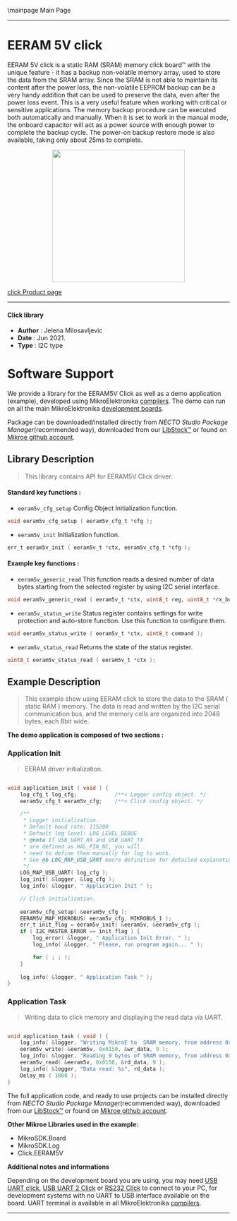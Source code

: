 \mainpage Main Page

---
# EERAM 5V click

EERAM 5V click is a static RAM (SRAM) memory click board™ with the unique feature - it has a backup non-volatile memory array, used to store the data from the SRAM array. Since the SRAM is not able to maintain its content after the power loss, the non-volatile EEPROM backup can be a very handy addition that can be used to preserve the data, even after the power loss event. This is a very useful feature when working with critical or sensitive applications. The memory backup procedure can be executed both automatically and manually. When it is set to work in the manual mode, the onboard capacitor will act as a power source with enough power to complete the backup cycle. The power-on backup restore mode is also available, taking only about 25ms to complete.

<p align="center">
  <img src="https://download.mikroe.com/images/click_for_ide/eeram5v_click.png" height=300px>
</p>

[click Product page](https://www.mikroe.com/eeram-5v-click)

---


#### Click library

- **Author**        : Jelena Milosavljevic
- **Date**          : Jun 2021.
- **Type**          : I2C type


# Software Support

We provide a library for the EERAM5V Click
as well as a demo application (example), developed using MikroElektronika
[compilers](https://www.mikroe.com/necto-studio).
The demo can run on all the main MikroElektronika [development boards](https://www.mikroe.com/development-boards).

Package can be downloaded/installed directly from *NECTO Studio Package Manager*(recommended way), downloaded from our [LibStock&trade;](https://libstock.mikroe.com) or found on [Mikroe github account](https://github.com/MikroElektronika/mikrosdk_click_v2/tree/master/clicks).

## Library Description

> This library contains API for EERAM5V Click driver.

#### Standard key functions :

- `eeram5v_cfg_setup` Config Object Initialization function.
```c
void eeram5v_cfg_setup ( eeram5v_cfg_t *cfg );
```

- `eeram5v_init` Initialization function.
```c
err_t eeram5v_init ( eeram5v_t *ctx, eeram5v_cfg_t *cfg );
```

#### Example key functions :

- `eeram5v_generic_read` This function reads a desired number of data bytes starting from the selected register by using I2C serial interface.
```c
void eeram5v_generic_read ( eeram5v_t *ctx, uint8_t reg, uint8_t *rx_buf, uint8_t rx_len );
```

- `eeram5v_status_write` Status register contains settings for write protection and auto-store function. Use this function to configure them.
```c
void eeram5v_status_write ( eeram5v_t *ctx, uint8_t command );
```

- `eeram5v_status_read` Returns the state of the status register.
```c
uint8_t eeram5v_status_read ( eeram5v_t *ctx );
```

## Example Description

> This example show using EERAM click to store the data to the SRAM ( static RAM ) memory.
The data is read and written by the I2C serial communication bus, and the memory cells 
are organized into 2048 bytes, each 8bit wide.

**The demo application is composed of two sections :**

### Application Init

> EERAM driver initialization.

```c

void application_init ( void ) {
    log_cfg_t log_cfg;            /**< Logger config object. */
    eeram5v_cfg_t eeram5v_cfg;    /**< Click config object. */

    /** 
     * Logger initialization.
     * Default baud rate: 115200
     * Default log level: LOG_LEVEL_DEBUG
     * @note If USB_UART_RX and USB_UART_TX 
     * are defined as HAL_PIN_NC, you will 
     * need to define them manually for log to work. 
     * See @b LOG_MAP_USB_UART macro definition for detailed explanation.
     */
    LOG_MAP_USB_UART( log_cfg );
    log_init( &logger, &log_cfg );
    log_info( &logger, " Application Init " );

    // Click initialization.
    
    eeram5v_cfg_setup( &eeram5v_cfg );
    EERAM5V_MAP_MIKROBUS( eeram5v_cfg, MIKROBUS_1 );
    err_t init_flag = eeram5v_init( &eeram5v, &eeram5v_cfg );
    if ( I2C_MASTER_ERROR == init_flag ) {
        log_error( &logger, " Application Init Error. " );
        log_info( &logger, " Please, run program again... " );

        for ( ; ; );
    }
    
    log_info( &logger, " Application Task " );
}

```

### Application Task

> Writing data to click memory and displaying the read data via UART. 

```c

void application_task ( void ) {
    log_info( &logger, "Writing MikroE to  SRAM memory, from address 0x0150:" );
    eeram5v_write( &eeram5v, 0x0150, &wr_data, 9 );
    log_info( &logger, "Reading 9 bytes of SRAM memory, from address 0x0150:" );
    eeram5v_read( &eeram5v, 0x0150, &rd_data, 9 );
    log_info( &logger, "Data read: %s", rd_data );
    Delay_ms ( 1000 );
}

```

The full application code, and ready to use projects can be installed directly from *NECTO Studio Package Manager*(recommended way), downloaded from our [LibStock&trade;](https://libstock.mikroe.com) or found on [Mikroe github account](https://github.com/MikroElektronika/mikrosdk_click_v2/tree/master/clicks).

**Other Mikroe Libraries used in the example:**

- MikroSDK.Board
- MikroSDK.Log
- Click.EERAM5V

**Additional notes and informations**

Depending on the development board you are using, you may need
[USB UART click](https://www.mikroe.com/usb-uart-click),
[USB UART 2 Click](https://www.mikroe.com/usb-uart-2-click) or
[RS232 Click](https://www.mikroe.com/rs232-click) to connect to your PC, for
development systems with no UART to USB interface available on the board. UART
terminal is available in all MikroElektronika
[compilers](https://shop.mikroe.com/compilers).

---

